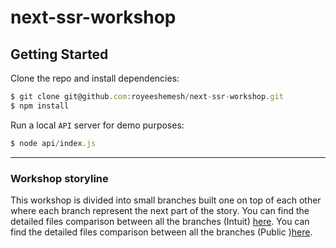 # next-ssr-workshop

## Getting Started

Clone the repo and install dependencies: 
```javascript 
$ git clone git@github.com:royeeshemesh/next-ssr-workshop.git
$ npm install
```

Run a local `API` server for demo purposes:
```javascript 
$ node api/index.js
```

---

### Workshop storyline 
This workshop is divided into small branches built one on top of each other where each branch represent the next part of the story.
You can find the detailed files comparison between all the branches (Intuit) [here](https://royeeshemesh.github.io/next-ssr-workshop/).
You can find the detailed files comparison between all the branches (Public )[here](https://github.intuit.com/pages/rshemesh/next-ssr-workshop/).
